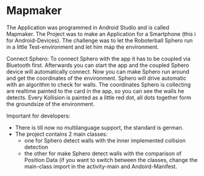 # Mapmaker

The Application was programmed in Android Studio and is called Mapmaker. The Project was to make an Application for a Smartphone (this i for Android-Devices).
The challenge was to let the Roboterball Sphero run in a little Test-environment and let him map the environment.

Connect Sphero:
To connect Sphero with the app it has to be coupled via Bluetooth first. Afterwards you can start the app and the coupled Sphero device will automatically connect.
Now you can make Sphero run around and get the coordinates of the environment. Sphero will drive automatic with an algorithm to check for walls.
The coordinates Sphero is collecting are realtime painted to the card in the app, so you can see the walls he detects.
Every Kollision is painted as a little red dot, all dots together form the groundsize of the environment.


Important for developers:
- There is till now no multilanguage support, the standard is german.
- The project contains 2 main classes:
    - one for Sphero detect walls with the inner implemented collision detection
    - the other for make Sphero detect walls with the comparison of Position Data
    (if you want to switch between the classes, change the main-class import in the activity-main and Andoird-Manifest.
    
